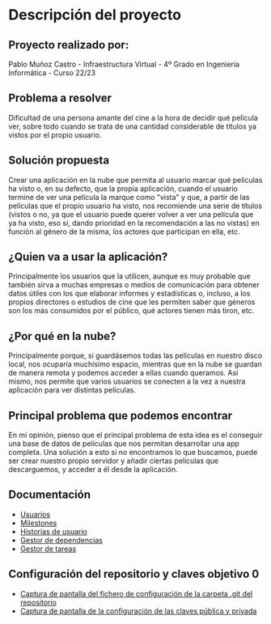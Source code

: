 # Descripción del proyecto

## Proyecto realizado por:

Pablo Muñoz Castro - Infraestructura Virtual - 4º Grado en Ingeniería Informática - Curso 22/23

## Problema a resolver

Dificultad de una persona amante del cine a la hora de decidir qué película ver, sobre todo cuando se trata de una cantidad considerable de títulos ya vistos por el propio usuario.

## Solución propuesta

Crear una aplicación en la nube que permita al usuario marcar qué películas ha visto o, en su defecto, que la propia aplicación, cuando el usuario termine de ver una película la marque como "vista" y que, a partir de las películas que el propio usuario ha visto, nos recomiende una serie de títulos (vistos o no, ya que el usuario puede querer volver a ver una película que ya ha visto, eso sí, dando prioridad en la recomendación a las no vistas) en función al género de la misma, los actores que participan en ella, etc.

## ¿Quien va a usar la aplicación?

Principalmente los usuarios que la utilicen, aunque es muy probable que también sirva a muchas empresas o medios de comunicación para obtener datos útiles con los que elaborar informes y estadísticas o, incluso, a los propios directores o estudios de cine que les permiten saber que géneros son los más consumidos por el público, qué actores tienen más tiron, etc.

## ¿Por qué en la nube?

Principalmente porque, si guardásemos todas las películas en nuestro disco local, nos ocuparía muchísimo espacio, mientras que en la nube se guardan de manera remota y podemos acceder a ellas cuando queramos. Así mismo, nos permite que varios usuarios se conecten a la vez a nuestra aplicación para ver distintas películas.

## Principal problema que podemos encontrar

En mi opinión, pienso que el principal problema de esta idea es el conseguir una base de datos de películas que nos permitan desarrollar una app completa. Una solución a esto si no encontramos lo que buscamos, puede ser crear nuestro propio servidor y añadir ciertas películas que descarguemos, y acceder a él desde la aplicación.

## Documentación

* [Usuarios](./docs/personas.md)
* [Milestones](./docs/milestones.md)
* [Historias de usuario](./docs/historias-usuario.md)
* [Gestor de dependencias](./docs/gestor-dependencias.md)
* [Gestor de tareas](./docs/gestor-tareas.md)

## Configuración del repositorio y claves objetivo 0

* [Captura de pantalla del fichero de configuración de la carpeta .git del repositorio](./img/config.png)
* [Captura de pantalla de la configuración de las claves pública y privada](./img/claves.png)